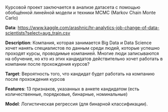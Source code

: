 Курсовой проект заключается в анализе датасета с помощью обобщённой линейной модели и техники MCMC (Markov Chain Monte Carlo)

**Data**: https://www.kaggle.com/arashnic/hr-analytics-job-change-of-data-scientists?select=aug_train.csv

**Description**:
Компания, которая занимается Big Data и Data Science хочет нанять специалистов по данным среди людей, которые успешно проходят курсы, проводимые компанией. Многие люди записываются на обучение, но кто из этих кандидатов действительно хочет работать в компании после прохождения курсов?

**Target**: Вероятность того, что кандидат будет работать на компанию после прохождения курсов 

**Features**: 13 признаков, указанных в анкете кандидатом (есть количественные, порядковые, бинарные, номинальные) 

**Model**: Логистическая регрессия (для бинарной классификации).
